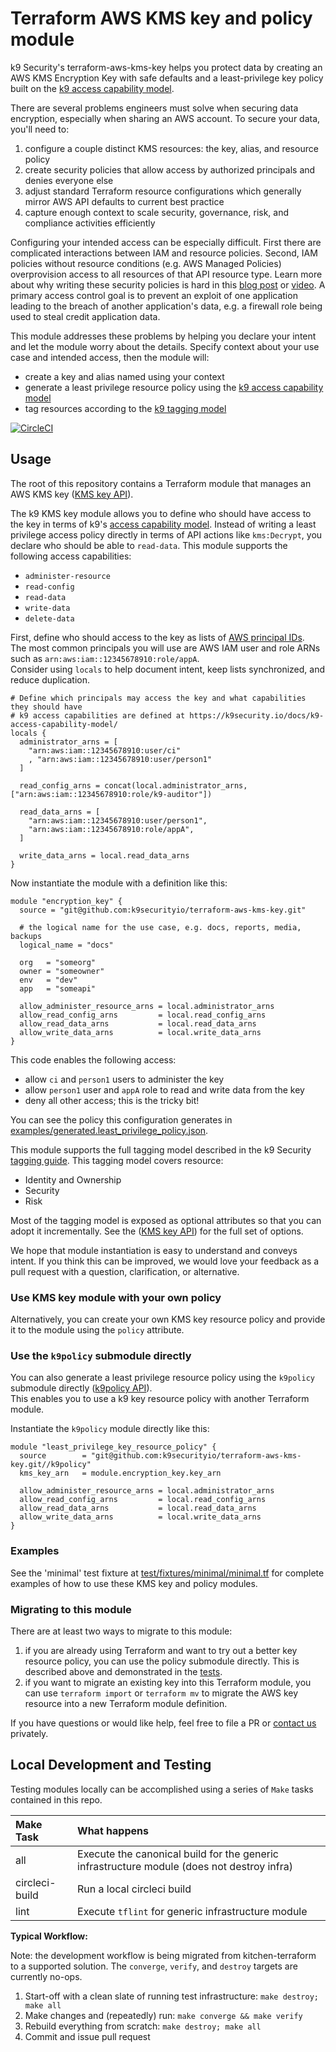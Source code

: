 # Terraform AWS KMS key and policy module #

k9 Security's terraform-aws-kms-key helps you protect data by creating an AWS KMS Encryption Key with safe defaults and a 
least-privilege key policy built on the 
[k9 access capability model](https://k9security.io/docs/k9-access-capability-model/).

There are several problems engineers must solve when securing data encryption, especially when sharing an AWS 
account.  To secure your data, you'll need to:

1. configure a couple distinct KMS resources: the key, alias, and resource policy
2. create security policies that allow access by authorized principals and denies everyone else
3. adjust standard Terraform resource configurations which generally mirror AWS API defaults to current best practice
4. capture enough context to scale security, governance, risk, and compliance activities efficiently 

Configuring your intended access can be especially difficult.  First there are complicated interactions between IAM and
resource policies.  Second, IAM policies without resource conditions (e.g. AWS Managed Policies) overprovision access to
all resources of that API resource type.  Learn more about why writing these security policies is hard in this 
[blog post](https://k9security.io/posts/2020/06/why-are-good-aws-security-policies-so-difficult/) 
or [video](https://youtu.be/WIZPSuSoQq4).  A primary access control goal is to prevent an exploit of one application 
leading to the breach of another application's data, e.g. a firewall role being used to steal credit application data.      

This module addresses these problems by helping you declare your intent and let the module worry about the details.
Specify context about your use case and intended access, then the module will:

* create a key and alias named using your context
* generate a least privilege resource policy using the [k9 access capability model](https://k9security.io/docs/k9-access-capability-model/)
* tag resources according to the [k9 tagging model](https://k9security.io/docs/guide-to-tagging-cloud-deployments/)

[![CircleCI](https://circleci.com/gh/k9securityio/terraform-aws-kms-key.svg?style=svg)](https://circleci.com/gh/k9securityio/terraform-aws-kms-key)

## Usage
The root of this repository contains a Terraform module that manages an AWS KMS key ([KMS key API](interface.md)).

The k9 KMS key module allows you to define who should have access to the key in terms of k9's 
[access capability model](https://k9security.io/docs/k9-access-capability-model/).  Instead of 
writing a least privilege access policy directly in terms of API actions like `kms:Decrypt`, you declare
who should be able to `read-data`.  This module supports the following access capabilities:

* `administer-resource`
* `read-config`
* `read-data`
* `write-data`
* `delete-data`   

First, define who should access to the key as lists of [AWS principal IDs](https://docs.aws.amazon.com/IAM/latest/UserGuide/reference_policies_elements_principal.html).  
The most common principals you will use are AWS IAM user and role ARNs such as `arn:aws:iam::12345678910:role/appA`.  
Consider using `locals` to help document intent, keep lists synchronized, and reduce duplication.   
 
```hcl-terraform
# Define which principals may access the key and what capabilities they should have
# k9 access capabilities are defined at https://k9security.io/docs/k9-access-capability-model/  
locals {
  administrator_arns = [
    "arn:aws:iam::12345678910:user/ci"
    , "arn:aws:iam::12345678910:user/person1"
  ]

  read_config_arns = concat(local.administrator_arns, ["arn:aws:iam::12345678910:role/k9-auditor"])

  read_data_arns = [
    "arn:aws:iam::12345678910:user/person1",
    "arn:aws:iam::12345678910:role/appA",
  ]

  write_data_arns = local.read_data_arns
}
```

Now instantiate the module with a definition like this:
```hcl-terraform
module "encryption_key" {
  source = "git@github.com:k9securityio/terraform-aws-kms-key.git"
  
  # the logical name for the use case, e.g. docs, reports, media, backups 
  logical_name = "docs"

  org   = "someorg"
  owner = "someowner"
  env   = "dev"
  app   = "someapi"

  allow_administer_resource_arns = local.administrator_arns
  allow_read_config_arns         = local.read_config_arns
  allow_read_data_arns           = local.read_data_arns
  allow_write_data_arns          = local.write_data_arns
}
```

This code enables the following access:

* allow `ci` and `person1` users to administer the key
* allow `person1` user and `appA` role to read and write data from the key
* deny all other access; this is the tricky bit!

You can see the policy this configuration generates in 
[examples/generated.least_privilege_policy.json](examples/generated.least_privilege_policy.json).

This module supports the full tagging model described in the k9 Security 
[tagging guide](https://k9security.io/docs/guide-to-tagging-cloud-deployments/).  This tagging model covers resource: 

* Identity and Ownership 
* Security
* Risk
 
Most of the tagging model is exposed as optional attributes so that you can adopt it incrementally.  See the 
([KMS key API](interface.md)) for the full set of options.  

We hope that module instantiation is easy to understand and conveys intent.  If you think this can be improved,
we would love your feedback as a pull request with a question, clarification, or alternative.

### Use KMS key module with your own policy

Alternatively, you can create your own KMS key resource policy and provide it to the module using the `policy` attribute.   

### Use the `k9policy` submodule directly 

You can also generate a least privilege resource policy using the `k9policy` submodule directly ([k9policy API](k9policy/interface.md)).  
This enables you to use a k9 key resource policy with another Terraform module. 

Instantiate the `k9policy` module directly like this:

```hcl-terraform
module "least_privilege_key_resource_policy" {
  source        = "git@github.com:k9securityio/terraform-aws-kms-key.git//k9policy"
  kms_key_arn   = module.encryption_key.key_arn

  allow_administer_resource_arns = local.administrator_arns
  allow_read_config_arns         = local.read_config_arns
  allow_read_data_arns           = local.read_data_arns
  allow_write_data_arns          = local.write_data_arns
}
```

### Examples

See the 'minimal' test fixture at [test/fixtures/minimal/minimal.tf](test/fixtures/minimal/minimal.tf) for complete 
examples of how to use these KMS key and policy modules.

### Migrating to this module

There are at least two ways to migrate to this module:

1. if you are already using Terraform and want to try out a better key resource policy, you can use the policy submodule directly. This is described above and demonstrated in the [tests](test/fixtures/minimal/minimal.tf).
2. if you want to migrate an existing key into this Terraform module, you can use `terraform import` or `terraform mv` to migrate the AWS key resource into a new Terraform module definition.  

If you have questions or would like help, feel free to file a PR or [contact us](https://k9security.io/contact/) privately.

## Local Development and Testing

Testing modules locally can be accomplished using a series of `Make` tasks
contained in this repo.

| Make Task | What happens                                                                                                  |
|:----------|:--------------------------------------------------------------------------------------------------------------|
| all       | Execute the canonical build for the generic infrastructure module (does not destroy infra)                    |
| circleci-build  | Run a local circleci build                                                                              |
| lint      | Execute `tflint` for generic infrastructure module                                                            |

**Typical Workflow:**

Note: the development workflow is being migrated from kitchen-terraform to a supported solution.  The `converge`, `verify`, and `destroy` targets are currently no-ops. 

1. Start-off with a clean slate of running test infrastructure: `make destroy; make all`
2. Make changes and (repeatedly) run: `make converge && make verify`
3. Rebuild everything from scratch: `make destroy; make all`
4. Commit and issue pull request
